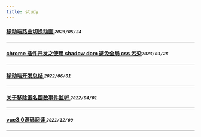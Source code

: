 ```yaml
---
title: study  
---
```

 #### [移动端路由切换动画  ](/blog/20230524_route_animate.md)_`2023/05/24`_
*****
 #### [chrome 插件开发之使用 shadow dom 避免全局 css 污染](/blog/20230328_shadowdom.md)_`2023/03/28`_
*****
 #### [移动端开发总结  ](/blog/20220601_mobileFe.md)_`2022/06/01`_
*****
 #### [关于移除匿名函数事件监听  ](/blog/20220401_eventlistener.md)_`2022/04/01`_
*****
 #### [vue3.0源码阅读 ](/blog/20211209_vue3.0_1.md)_`2021/12/09`_
*****